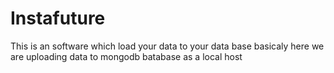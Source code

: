 # Instafuture
This is an software which load your data to your data base basicaly here we are  uploading data to mongodb batabase  as a local host

